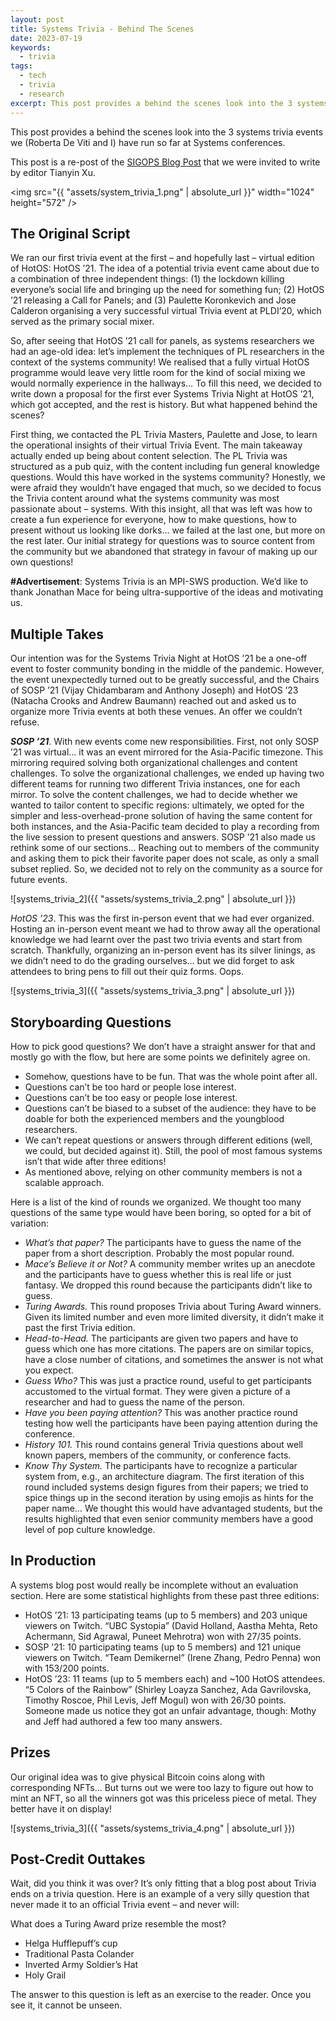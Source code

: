 ```yaml
---
layout: post
title: Systems Trivia - Behind The Scenes
date: 2023-07-19
keywords:
  - trivia
tags:
  - tech
  - trivia
  - research
excerpt: This post provides a behind the scenes look into the 3 systems trivia events we have run so far at Systems conferences.
---
```


This post provides a behind the scenes look into the 3 systems trivia events we (Roberta De Viti and I) have run so far at Systems conferences.

This post is a re-post of the [SIGOPS Blog Post](https://www.sigops.org/2023/systems-trivia-behind-the-scenes/) that we were invited to write by editor Tianyin Xu.

<img src="{{ "assets/system_trivia_1.png" | absolute_url }}" width="1024" height="572" />

## The Original Script

We ran our first trivia event at the first – and hopefully last – virtual edition of HotOS: HotOS ’21. The  idea of a potential trivia event came about due to a combination of three independent things: (1) the lockdown killing everyone’s social life and bringing up the need for something fun; (2) HotOS ’21 releasing a Call for Panels; and (3) Paulette Koronkevich and Jose Calderon organising a very successful virtual Trivia event at PLDI’20, which served as the primary social mixer.

So, after seeing that HotOS ’21 call for panels, as systems researchers we had an age-old idea: let’s implement the techniques of PL researchers in the context of the systems community! We realised that a fully virtual HotOS programme would leave very little room for the kind of social mixing we would normally experience in the hallways… To fill this need, we decided to write down a proposal for the first ever Systems Trivia Night at HotOS ’21, which got accepted, and the rest is history. But what happened behind the scenes?

First thing, we contacted the PL Trivia Masters, Paulette and Jose, to learn the operational insights of their virtual Trivia Event. The main takeaway actually ended up being about content selection. The PL Trivia was structured as a pub quiz, with the content including fun general knowledge questions. Would this have worked in the systems community? Honestly, we were afraid they wouldn’t have engaged that much, so we decided to focus the Trivia content around what the systems community was most passionate about – systems. With this insight, all that was left was how to create a fun experience for everyone, how to make questions, how to present without us looking like dorks… we failed at the last one, but more on the rest later. Our initial strategy for questions was to source content from the community but we abandoned that strategy in favour of making up our own questions! 

**#Advertisement**: Systems Trivia is an MPI-SWS production. We’d like to thank Jonathan Mace for being ultra-supportive of the ideas and motivating us.

## Multiple Takes

Our intention was for the Systems Trivia Night at HotOS ’21 be a one-off event to foster community bonding in the middle of the pandemic. However, the event unexpectedly turned out to be greatly successful, and the Chairs of SOSP ’21 (Vijay Chidambaram and Anthony Joseph) and HotOS ’23 (Natacha Crooks and Andrew Baumann) reached out and asked us to organize more Trivia events at both these venues. An offer we couldn’t refuse.

***SOSP ’21***. With new events come new responsibilities. First, not only SOSP ’21 was virtual… it was an event mirrored for the Asia-Pacific timezone.  This mirroring required solving both organizational challenges and content challenges. To solve the organizational challenges, we ended up having two different teams for running two different Trivia instances, one for each mirror. To solve the content challenges, we had to decide whether we wanted to tailor content to specific regions: ultimately, we opted for the simpler and less-overhead-prone solution of having the same content for both instances, and the Asia-Pacific team decided to play a recording from the live session to present questions and answers. SOSP ’21 also made us rethink some of our sections… Reaching out to members of the community and asking them to pick their favorite paper does not scale, as only a small subset replied. So, we decided not to rely on the community as a source for future events.

![systems_trivia_2]({{ "assets/systems_trivia_2.png" | absolute_url }})

*HotOS ’23*. This was the first in-person event that we had ever organized. Hosting an in-person event meant we had to throw away all the operational knowledge we had learnt over the past two trivia events and start from scratch. Thankfully, organizing an in-person event has its silver linings, as we didn’t need to do the grading ourselves… but we did forget to ask attendees to bring pens to fill out their quiz forms. Oops.

![systems_trivia_3]({{ "assets/systems_trivia_3.png" | absolute_url }})

## Storyboarding Questions

How to pick good questions? We don’t have a straight answer for that and mostly go with the flow, but here are some points we definitely agree on.

+ Somehow, questions have to be fun. That was the whole point after all.
+ Questions can’t be too hard or people lose interest.
+ Questions can’t be too easy or people lose interest.
+ Questions can’t be biased to a subset of the audience: they have to be doable for both the experienced members and the youngblood researchers.
+ We can’t repeat questions or answers through different editions (well, we could, but decided against it). Still, the pool of most famous systems isn’t that wide after three editions!
+ As mentioned above, relying on other community members is not a scalable approach.

Here is a list of the kind of rounds we organized. We thought too many questions of the same type would have been boring, so opted for a bit of variation:

+ *What’s that paper?* The participants have to guess the name of the paper from a short description. Probably the most popular round.
+ *Mace’s Believe it or Not?* A community member writes up an anecdote and the participants have to guess whether this is real life or just fantasy. We dropped this round because the participants didn’t like to guess.
+ *Turing Awards.* This round proposes Trivia about Turing Award winners. Given its limited number and even more limited diversity, it didn’t make it past the first Trivia edition.
+ *Head-to-Head.* The participants are given two papers and have to guess which one has more citations. The papers are on similar topics, have a close number of citations, and sometimes the answer is not what you expect.
+ *Guess Who?* This was just a practice round, useful to get participants accustomed to the virtual format. They were given a picture of a researcher and had to guess the name of the person.
+ *Have you been paying attention?* This was another practice round testing how well the participants have been paying attention during the conference.
+ *History 101.* This round contains general Trivia questions about well known papers, members of the community, or conference facts.
+ *Know Thy System.* The participants have to recognize a particular system from, e.g., an architecture diagram. The first iteration of this round included systems design figures from their papers; we tried to spice things up in the second iteration by using emojis as hints for the paper name… We thought this would have advantaged students, but the results highlighted that even senior community members have a good level of pop culture knowledge.

## In Production

A systems blog post would really be incomplete without an evaluation section. Here are some statistical highlights from these past three editions:

+ HotOS ’21: 13 participating teams (up to 5 members) and 203 unique viewers on Twitch. “UBC Systopia” (David Holland, Aastha Mehta, Reto Achermann, Sid Agrawal, Puneet Mehrotra) won with 27/35 points.
+ SOSP ’21: 10 participating teams (up to 5 members) and 121 unique viewers on Twitch. “Team Demikernel” (Irene Zhang, Pedro Penna) won with 153/200 points.
+ HotOS ’23: 11 teams (up to 5 members each) and ~100 HotOS attendees. “5 Colors of the Rainbow” (Shirley Loayza Sanchez, Ada Gavrilovska, Timothy Roscoe, Phil Levis, Jeff Mogul) won with 26/30 points. Someone made us notice they got an unfair advantage, though: Mothy and Jeff had authored a few too many answers. 

## Prizes

Our original idea was to give physical Bitcoin coins along with corresponding NFTs… But turns out we were too lazy to figure out how to mint an NFT, so all the winners got was this priceless piece of metal. They better have it on display!

![systems_trivia_3]({{ "assets/systems_trivia_4.png" | absolute_url }})

## Post-Credit Outtakes

Wait, did you think it was over? It’s only fitting that a blog post about Trivia ends on a trivia question. Here is an example of a very silly question that never made it to an official Trivia event – and never will:

What does a Turing Award prize resemble the most?

+ Helga Hufflepuff’s cup
+ Traditional Pasta Colander
+ Inverted Army Soldier’s Hat 
+ Holy Grail

The answer to this question is left as an exercise to the reader. Once you see it, it cannot be unseen.